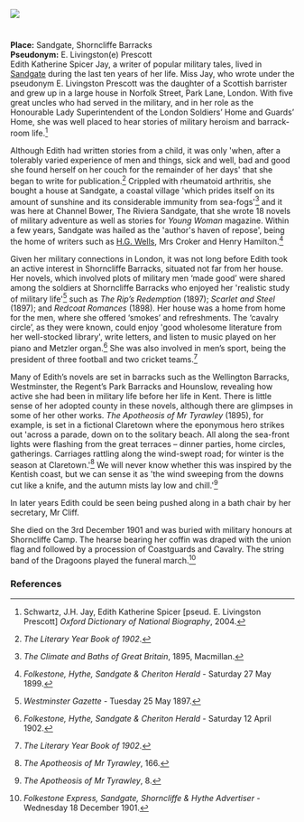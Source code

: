 <a href="https://juncture-digital.org"><img src="https://juncture-digital.org/images/ve-button.png"/></a>
<param author="Michelle Crowther" banner="https://upload.wikimedia.org/wikipedia/commons/6/60/Sandgate_Castle.jpg" layout="vtl" title="Edith Katherine Spicer Jay (6 March 1847- 3 December 1901)" ve-config/>

<param aliases="Shorncliffe Barracks" eid="Q26627906" ve-entity/>
<param aliases="Shorncliffe Camp" eid="Q7501508" ve-entity/>

#

**Place:** Sandgate, Shorncliffe Barracks   
**Pseudonym:**  E. Livingston(e) Prescott   
Edith Katherine Spicer Jay, a writer of popular military tales, lived in [Sandgate](/placesqz/sandgate-overview) during the last ten years of her life.  Miss Jay, who wrote under the pseudonym E. Livingston Prescott was the daughter of a Scottish barrister and grew up in a large house in Norfolk Street, Park Lane, London. With five great uncles who had served in the military, and in her role as the Honourable Lady Superintendent of the London Soldiers’ Home and Guards’ Home, she was well placed to hear stories of military heroism and barrack-room life.[^ref1]  
<param ve-image-v2 manifest="https://iiif.juncture-digital.org/wc:Sandgate%2C_Kent_%28BM_1892%2C0714.10%29.jpg/manifest.json"> 

Although Edith had written stories from a child, it was only 'when, after a tolerably varied experience of men and things, sick and well, bad and good she found herself on her couch for the remainder of her days' that she began to write for publication.[^ref2]  Crippled with rheumatoid arthritis, she bought a house at Sandgate, a coastal village 'which prides itself on its amount of sunshine and its considerable immunity from sea-fogs'[^ref3] and it was here at Channel Bower, The Riviera Sandgate, that she wrote 18 novels of military adventure as well as stories for _Young Woman_ magazine. Within a few years, Sandgate was hailed as the 'author's haven of repose', being the home of writers such as [H.G. Wells](/20c/20c-wellshg-biography), Mrs Croker and Henry Hamilton.[^ref4]
<param attribution="Martin Crowther" label="The Riviera, Sandgate" url="https://stor.artstor.org/stor/f4aec845-49aa-4dc4-8005-34516f95e7ad" ve-image/>

Given her military connections in London, it was not long before Edith took an active interest in Shorncliffe Barracks, situated not far from her house. Her novels, which involved plots of military men ‘made good’ were shared among the soldiers at Shorncliffe Barracks who enjoyed her 'realistic study of military life'[^ref5] such as _The Rip’s Redemption_ (1897); _Scarlet and Steel_ (1897); and _Redcoat Romances_ (1898). Her house was a home from home for the men, where she offered ‘smokes’ and refreshments. The ‘cavalry circle’, as they were known, could enjoy 'good wholesome literature from her well-stocked library', write letters, and listen to music played on her piano and Metzler organ.[^ref6]  She was also involved in men’s sport, being the president of three football and two cricket teams.[^ref7] 
<param attribution="Kent Maps Online Postcard Collection" label="1st Royal Scots Regt., Shorncliffe Camp" url="https://stor.artstor.org/stor/071a49ae-7ac8-4b59-94ba-d7fdce39f57c" ve-image/>

Many of Edith’s novels are set in barracks such as the Wellington Barracks, Westminster, the Regent’s Park Barracks and Hounslow, revealing how active she had been in military life before her life in Kent.  There is little sense of her adopted county in these novels, although there are glimpses in some of her other works. _The Apotheosis of Mr Tyrawley_ (1895), for example, is set in a fictional Claretown where the eponymous hero strikes out 'across a parade, down on to the solitary beach. All along the sea-front lights were flashing from the great terraces – dinner parties, home circles, gatherings. Carriages rattling along the wind-swept road; for winter is the season at Claretown.'[^ref8] We will never know whether this was inspired by the Kentish coast, but we can sense it as 'the wind sweeping from the downs cut like a knife, and the autumn mists lay low and chill.'[^ref9] 
<param ve-image-v2 manifest="https://iiif.juncture-digital.org/wc:General_view_Sandgate_England.jpg/manifest.json">

In later years Edith could be seen being pushed along in a bath chair by her secretary, Mr Cliff. 
<param ve-image-v2 manifest="https://iiif.juncture-digital.org/wc:The_promenade_Sandgate_England.jpg/manifest.json">

She died on the 3rd December 1901 and was buried with military honours at Shorncliffe Camp. The hearse bearing her coffin was draped with the union flag and followed by a procession of Coastguards and Cavalry. The string band of the Dragoons played the funeral march.[^ref10] 
<param attribution="Kent Maps Online Postcard Collection" label="Shorncliffe Camp" url="https://stor.artstor.org/stor/290a020f-939a-4095-afcb-7b7c33f19237" ve-image/>


### References

[^ref1]: Schwartz, J.H. Jay, Edith Katherine Spicer [pseud. E. Livingston Prescott] _Oxford Dictionary of National Biography_, 2004.   
[^ref2]: _The Literary Year Book of 1902_.   
[^ref3]: _The Climate and Baths of Great Britain_, 1895, Macmillan.   
[^ref4]: _Folkestone, Hythe, Sandgate &amp; Cheriton Herald_ - Saturday 27 May 1899. 
[^ref5]: _Westminster Gazette_ - Tuesday 25 May 1897.   
[^ref6]: _Folkestone, Hythe, Sandgate &amp; Cheriton Herald_ - Saturday 12 April 1902.   
[^ref7]: _The Literary Year Book of 1902_.   
[^ref8]: _The Apotheosis of Mr Tyrawley_, 166. 
[^ref9]: _The Apotheosis of Mr Tyrawley_, 8.   
[^ref10]: _Folkestone Express, Sandgate, Shorncliffe &amp; Hythe Advertiser_ - Wednesday 18 December 1901.   

